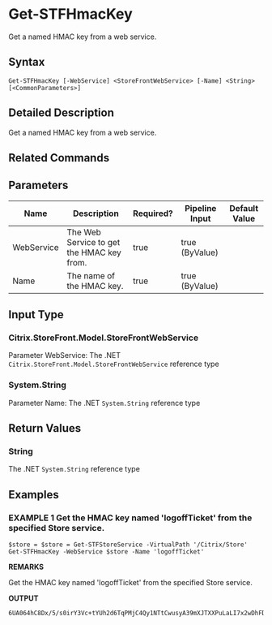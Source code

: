 ﻿# Get-STFHmacKey

Get a named HMAC key from a web service.

## Syntax

```
Get-STFHmacKey [-WebService] <StoreFrontWebService> [-Name] <String> [<CommonParameters>]
```

## Detailed Description

Get a named HMAC key from a web service.

## Related Commands


## Parameters

| Name   | Description | Required? | Pipeline Input | Default Value |
| --- | --- | --- | --- | --- |
|WebService|The Web Service to get the HMAC key from.|true|true (ByValue)| |
|Name|The name of the HMAC key.|true|true (ByValue)| |

## Input Type

### Citrix.StoreFront.Model.StoreFrontWebService

Parameter WebService: The .NET `Citrix.StoreFront.Model.StoreFrontWebService` reference type

### System.String

Parameter Name: The .NET `System.String` reference type

## Return Values

### String

The .NET `System.String` reference type

## Examples

### EXAMPLE 1 Get the HMAC key named 'logoffTicket' from the specified Store service.

```
$store = $store = Get-STFStoreService -VirtualPath '/Citrix/Store'
Get-STFHmacKey -WebService $store -Name 'logoffTicket'
```

**REMARKS**

Get the HMAC key named 'logoffTicket' from the specified Store service.

**OUTPUT**

```
6UA064hC8Dx/5/s0irY3Vc+tYUh2d6TqPMjC4Qy1NTtCwusyA39mXJTXXPuLaLI7x2wDhFDrsk0rqSqzjlV5Pw==
```
